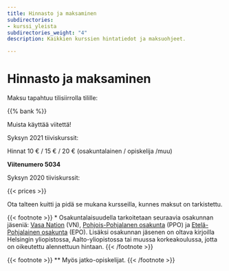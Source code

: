 ```yaml
---
title: Hinnasto ja maksaminen
subdirectories:
- kurssi_yleista
subdirectories_weight: "4"
description: Kaikkien kurssien hintatiedot ja maksuohjeet.

---
```

# Hinnasto ja maksaminen

Maksu tapahtuu tilisiirrolla tilille:

{{% bank %}}

Muista käyttää viitettä!

Syksyn 2021 tiiviskurssit:

Hinnat 10 € / 15 € / 20 € (osakuntalainen / opiskelija /muu)

**Viitenumero 5034**

 

Syksyn 2020 tiiviskurssit:

{{< prices >}}

Ota talteen kuitti ja pidä se mukana kursseilla, kunnes maksut on tarkistettu.

{{< footnote >}}
\* Osakuntalaisuudella tarkoitetaan seuraavia osakunnan jäseniä: [Vasa Nation](http://vasa.nation.fi) (VN), [Pohjois-Pohjalanen osakunta](http://pohjoispohjalaiset.fi) (PPO) ja [Etelä-Pohjalainen osakunta](http://epo.osakunta.fi) (EPO). Lisäksi osakunnan jäsenen on oltava kirjoilla Helsingin yliopistossa, Aalto-yliopistossa tai muussa korkeakoulussa, jotta on oikeutettu alennettuun hintaan.
{{< /footnote >}}

{{< footnote >}}
\** Myös jatko-opiskelijat.
{{< /footnote >}}